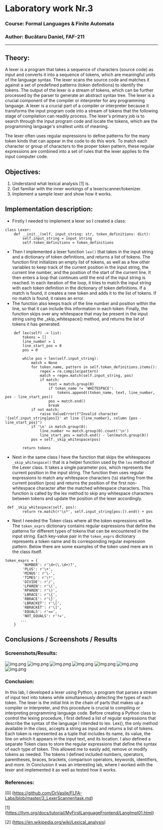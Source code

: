 # Laboratory work Nr.3

### Course: Formal Languages & Finite Automata
### Author: Bucătaru Daniel, FAF-211

----

## Theory:
A lexer is a program that takes a sequence of characters (source code) as input and converts it 
into a sequence of tokens, which are meaningful units of the language syntax. The lexer scans the
source code and matches it against a set of predefined patterns (token definitions) to identify 
the tokens. The output of the lexer is a stream of tokens, which can be further processed by the
parser to generate an abstract syntax tree. The lexer is a crucial component of the compiler or 
interpreter for any programming language.
A lexer is a crucial part of a compiler or interpreter because it transforms the input program 
code into a stream of tokens that the following stage of compilation can readily process. 
The lexer's primary job is to search through the input program code and locate the tokens, 
which are the programming language's smallest units of meaning.

The lexer often uses regular expressions to define patterns for the many token kinds that can 
appear in the code to do this work. To match each character or group of characters to the proper 
token pattern, these regular expressions are combined into a set of rules that the lexer applies 
to the input computer code.

## Objectives:
1. Understand what lexical analysis [1] is.
2. Get familiar with the inner workings of a lexer/scanner/tokenizer.
3. Implement a sample lexer and show how it works.

## Implementation description:
* Firstly I needed to implement a lexer so I created a class:
```
class Lexer:
    def __init__(self, input_string: str, token_definitions: dict):
        self.input_string = input_string
        self.token_definitions = token_definitions
```
* Then I implemented a lexer function `lex()` that takes in the input string and a dictionary of token definitions, and returns a list of tokens.
The function first initializes an empty list of tokens, as well as a few other variables to keep track of the current position in the input string, the current line number, and the position of the start of the current line.
It then enters a loop that continues until the end of the input string is reached. In each iteration of the loop, it tries to match the input string with each token definition in the dictionary of token definitions. If a match is found, it creates a new token and adds it to the list of tokens. 
If no match is found, it raises an error. 
* The function also keeps track of the line number and position within the line, so that it can include this information in each token.
Finally, the function skips over any whitespace that may be present in the input string using the _skip_whitespace() method, and returns the list of tokens it has generated.
```
    def lex(self) -> list:
        tokens = []
        line_number = 1
        line_start_pos = 0
        pos = 0

        while pos < len(self.input_string):
            match = None
            for token_name, pattern in self.token_definitions.items():
                regex = re.compile(pattern)
                match = regex.match(self.input_string, pos)
                if match:
                    text = match.group(0)
                    if token_name != 'WHITESPACE':
                        tokens.append((token_name, text, line_number, pos - line_start_pos))
                    pos = match.end()
                    break
            if not match:
                raise ValueError(f"Invalid character '{self.input_string[pos]}' at line {line_number}, column {pos - line_start_pos}")
            if '\n' in match.group(0):
                line_number += match.group(0).count('\n')
                line_start_pos = match.end() - len(match.group(0))
            pos = self._skip_whitespace(pos)

        return tokens
```
* Next in the same class I have the function that skips the whitespaces `_skip_whitespace()` that is a helper function used by the `lex` method of the Lexer class. It takes a single parameter pos, which represents the current position in the input string.
The function then uses regular expressions to match any whitespace characters (\s) starting from the current position (pos) and returns the position of the first non-whitespace character after the matched whitespace characters.
This function is called by the lex method to skip any whitespace characters between tokens and update the position of the lexer accordingly.
```
 def _skip_whitespace(self, pos):
        return re.match(r'\s*', self.input_string[pos:]).end() + pos
```
* Next I needed the Token class where all the token expressions will be.
The `token_exprs` dictionary contains regular expressions that define the patterns for different types of tokens that can be encountered in the input string. 
Each key-value pair in the `token_exprs` dictionary represents a token name and its corresponding regular expression pattern.
Below there are some examples of the token used mere are in the class itself.
```
token_exprs = {
        'NUMBER': r'\d+(\.\d+)?',
        'PLUS': r'\+',
        'MINUS': r'\-',
        'TIMES': r'\*',
        'DIVIDE': r'/',
        'LPAREN': r'\(',
        'RPAREN': r'\)',
        'LBRACE': r'\{',
        'RBRACE': r'\}',
        'LBRACKET': r'\[',
        'RBRACKET': r'\]',
        'EQUALS': r'==',
        'NOT_EQUALS': r'!=',
       ...
    }
```
## Conclusions / Screenshots / Results

### Screenshots/Results:
![img.png](images/img1_lab3.png)
![img.png](images/img2_lab3.png)
![img.png](images/img3_lab3.png)
![img.png](images/img4_lab3.png)
![img.png](images/img4.1_lab3.png)
![img.png](images/img5_lab3.png)
![img.png](images/img5.1_lab3.png)
### Conclusion:
In this lab, I developed a lexer using Python, a program that parses a stream of input text 
into tokens while simultaneously detecting the types of each token. The lexer is the initial 
link in the chain of parts that makes up a compiler or interpreter, and this procedure is 
crucial to compiling or interpreting programming language code.
Before creating a Python class to control the lexing procedure, I first defined a list of regular expressions 
that describe the syntax of the language I intended to lex. Lex(), the only method available in 
the class, accepts a string as input and returns a list of tokens. Each token is represented 
as a tuple that includes its name, its value, the line on which it appears in the input text, 
and its location.
I also defined a separate Token class to store the regular expressions that define the syntax of each 
type of token. This allowed me to easily add, remove or modify tokens as needed. 
The tokens I defined included numbers, operators, parentheses, braces, brackets, 
comparison operators, keywords, identifiers, and more.
In Conclusion it was an interesting lab, where I worked with the lexer and implemented it as well
as tested how it works.
### References:
[0] (https://github.com/DrVasile/FLFA-Labs/blob/master/3_LexerScanner/task.md)

[1] (https://llvm.org/docs/tutorial/MyFirstLanguageFrontend/LangImpl01.html)

[2] (https://en.wikipedia.org/wiki/Lexical_analysis)